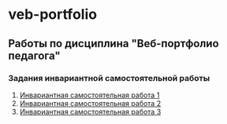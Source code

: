 # veb-portfolio

## Работы по дисциплина "Веб-портфолио педагога"

### Задания инвариантной самостоятельной работы

1. [Инвариантная самостоятельная работа 1]()
2. [Инвариантная самостоятельная работа 2]()
3. [Инвариантная самостоятельная работа 3]()
